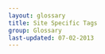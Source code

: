 ```yaml
---
layout: glossary
title: Site Specific Tags
group: Glossary
last-updated: 07-02-2013
---
```



<!-- This Page exists for the creation of the sub-menu only and is not displayed on the site -->